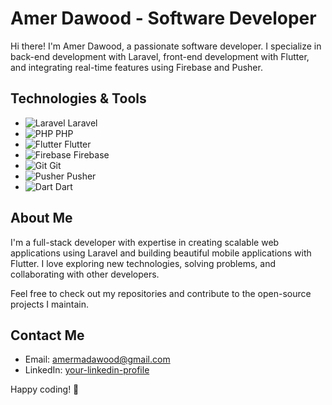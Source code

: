 # Amer Dawood - Software Developer

Hi there! I'm Amer Dawood, a passionate software developer. I specialize in back-end development with Laravel, front-end development with Flutter, and integrating real-time features using Firebase and Pusher.

## Technologies & Tools

- ![Laravel](https://img.shields.io/badge/-Laravel-FF2D20?style=flat&logo=laravel&logoColor=white) Laravel
- ![PHP](https://img.shields.io/badge/-PHP-777BB4?style=flat&logo=php&logoColor=white) PHP
- ![Flutter](https://img.shields.io/badge/-Flutter-02569B?style=flat&logo=flutter&logoColor=white) Flutter
- ![Firebase](https://img.shields.io/badge/-Firebase-FFCA28?style=flat&logo=firebase&logoColor=white) Firebase
- ![Git](https://img.shields.io/badge/-Git-F05032?style=flat&logo=git&logoColor=white) Git
- ![Pusher](https://img.shields.io/badge/-Pusher-7E2C24?style=flat&logo=pusher&logoColor=white) Pusher
- ![Dart](https://img.shields.io/badge/-Dart-0175C2?style=flat&logo=dart&logoColor=white) Dart

## About Me

I'm a full-stack developer with expertise in creating scalable web applications using Laravel and building beautiful mobile applications with Flutter. I love exploring new technologies, solving problems, and collaborating with other developers. 

Feel free to check out my repositories and contribute to the open-source projects I maintain.

## Contact Me

- Email: [amermadawood@gmail.com](mailto:your-email@example.com)
- LinkedIn: [your-linkedin-profile](https://www.linkedin.com/in/your-linkedin-profile)

Happy coding! 🚀

